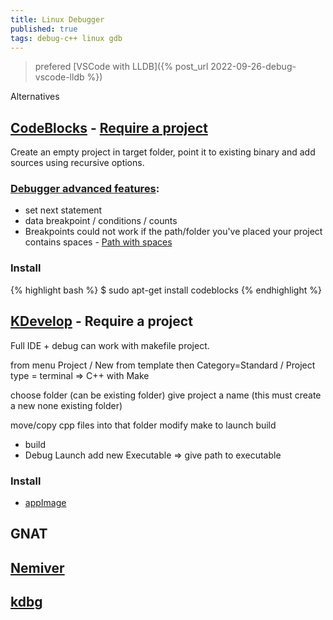 ```yaml
---
title: Linux Debugger
published: true
tags: debug-c++ linux gdb
---
```

> prefered  [VSCode with LLDB]({% post_url 2022-09-26-debug-vscode-lldb %})

Alternatives

## [CodeBlocks](http://www.codeblocks.org/) - [Require a project](https://stackoverflow.com/a/30779749/51386)
Create an empty project in target folder, point it to existing binary and add sources using recursive options.

### [Debugger advanced features](http://www.codeblocks.org/features):
- set next statement
- data breakpoint / conditions / counts
- Breakpoints could not work if the path/folder you've placed your project contains spaces - [Path with spaces](http://wiki.codeblocks.org/index.php/Debugging_with_Code::Blocks#Path_with_spaces)

### Install
{% highlight bash %}
$ sudo apt-get install codeblocks
{% endhighlight %}

## [KDevelop](https://www.kdevelop.org/) - Require a project 
Full IDE + debug can work with makefile project.

from menu Project / New from template
then Category=Standard / Project type = terminal => C++ with Make

choose folder (can be existing folder)
give project a name (this must create a new none existing folder)

move/copy cpp files into that folder
modify make to launch build

- build
- Debug Launch
	add new Executable => give path to executable

### Install
- [appImage](https://www.kdevelop.org/download)

## GNAT

## [Nemiver](https://wiki.gnome.org/Apps/Nemiver/Features)

## [kdbg](https://github.com/j6t/kdbg)
